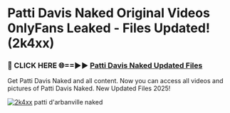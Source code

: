 # Patti Davis Naked Original Videos 0nlyFans Leaked - Files Updated! (2k4xx)

<h3>🔴 CLICK HERE 🌐==►► <a href="https://tinyurl.com/yckcrads" rel="nofollow">Patti Davis Naked Updated Files</a></h3>

Get Patti Davis Naked and all content. Now you can access all videos and pictures of Patti Davis Naked. New Updated Files 2025!

[![2k4xx](https://i.imgur.com/hpKpOFt.gif)](https://tinyurl.com/yckcrads)
patti d'arbanville naked